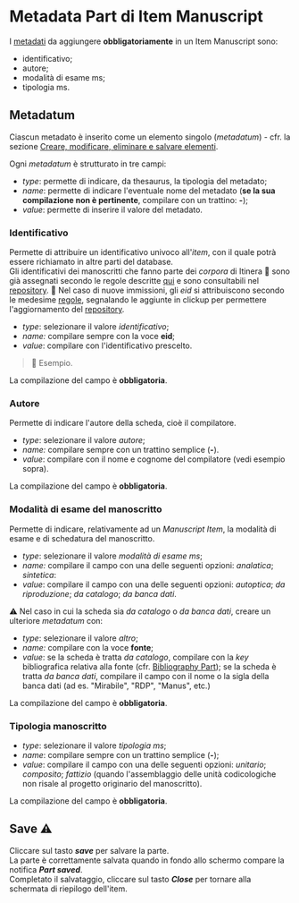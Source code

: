 # Metadata Part di Item Manuscript

I [metadati](Metadata_Part.md) da aggiungere **obbligatoriamente** in un Item Manuscript sono:  
* identificativo;
* autore;
* modalità di esame ms;
* tipologia ms.

## Metadatum
Ciascun metadato è inserito come un elemento singolo (_metadatum_) - cfr. la sezione [Creare, modificare, eliminare e salvare elementi](Editor_Brick.md).

Ogni _metadatum_ è strutturato in tre campi: 
* _type_: permette di indicare, da thesaurus, la tipologia del metadato;  
* _name_: permette di indicare l'eventuale nome del metadato (**se la sua compilazione non è pertinente**, compilare con un trattino: **-**);  
* _value_: permette di inserire il valore del metadato.

### Identificativo
Permette di attribuire un identificativo univoco all'_item_, con il quale potrà essere richiamato in altre parti del database.  
Gli identificativi dei manoscritti che fanno parte dei _corpora_ di Itinera 🚧 sono già assegnati secondo le regole descritte [qui](identifiers.md) e sono consultabili nel [repository](repository.md). 🚧 
Nel caso di nuove immissioni, gli _eid_ si attribuiscono secondo le medesime [regole](identifiers.md), segnalando le aggiunte in clickup per permettere l'aggiornamento del [repository](repository.md).  

* _type_: selezionare il valore _identificativo_;
* _name:_ compilare sempre con la voce **eid**;
* _value_: compilare con l'identificativo prescelto.  

> 🚧  Esempio.

La compilazione del campo è **obbligatoria**.

### Autore
Permette di indicare l'autore della scheda, cioè il compilatore.  

* _type_: selezionare il valore _autore_;
* _name:_ compilare sempre con un trattino semplice (**-**).
* _value_: compilare con il nome e cognome del compilatore (vedi esempio sopra).  

La compilazione del campo è **obbligatoria**.

### Modalità di esame del manoscritto
Permette di indicare, relativamente ad un _Manuscript Item_, la modalità di esame e di schedatura del manoscritto.  

* _type_: selezionare il valore _modalità di esame ms_;
* _name:_ compilare il campo con una delle seguenti opzioni: _analatica_; _sintetica_:  
* _value_: compilare il campo con una delle seguenti opzioni: _autoptica_; _da riproduzione_; _da catalogo_; _da banca dati_.

⚠️ Nel caso in cui la scheda sia _da catalogo_ o _da banca dati_, creare un ulteriore _metadatum_ con:  
* _type_: selezionare il valore _altro_;
* _name:_ compilare con la voce **fonte**;
* _value_: se la scheda è tratta _da catalogo_, compilare con la _key_ bibliografica relativa alla fonte (cfr. [Bibliography Part](External_Bibliography_Part.md)); se la scheda è tratta _da banca dati_, compilare il campo con il nome o la sigla della banca dati (ad es. "Mirabile", "RDP", "Manus", etc.)

La compilazione del campo è **obbligatoria**.

### Tipologia manoscritto
* _type_: selezionare il valore _tipologia ms_;
* _name_:  compilare sempre con un trattino semplice (**-**);
* _value_: compilare il campo con una delle seguenti opzioni: _unitario_; _composito_; _fattizio_ (quando l'assemblaggio delle unità codicologiche non risale al progetto originario del manoscritto).

La compilazione del campo è **obbligatoria**.

## Save ⚠️ 

Cliccare sul tasto **_save_** per salvare la parte.  
La parte è correttamente salvata quando in fondo allo schermo compare la notifica **_Part saved_**.  
Completato il salvataggio, cliccare sul tasto **_Close_** per tornare alla schermata di riepilogo dell'item.
